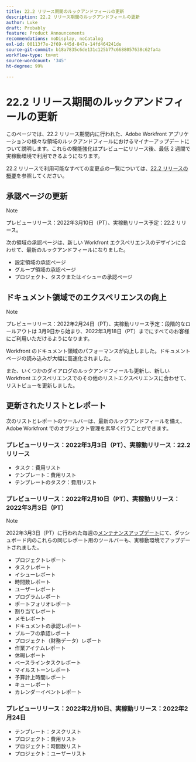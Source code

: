 ```yaml
---
title: 22.2 リリース期間のルックアンドフィールの更新
description: 22.2 リリース期間のルックアンドフィールの更新
author: Luke
draft: Probably
feature: Product Announcements
recommendations: noDisplay, noCatalog
exl-id: 00113f7e-2f69-445d-847e-14fd464241de
source-git-commit: b18a7835c6de131c125b77c6688057638c62fa4a
workflow-type: tm+mt
source-wordcount: '345'
ht-degree: 99%

---
```


# 22.2 リリース期間のルックアンドフィールの更新

このページでは、22.2 リリース期間内に行われた、Adobe Workfront アプリケーションの様々な領域のルックアンドフィールにおけるマイナーアップデートについて説明します。これらの機能強化はプレビューにリリース後、最低 2 週間で実稼動環境で利用できるようになります。

22.2 リリースで利用可能なすべての変更点の一覧については、[22.2 リリースの概要](../../../product-announcements/product-releases/22.2-release-activity/22-2-release-overview.md)を参照してください。

## 承認ページの更新

>[!NOTE]
>
>プレビューリリース：2022年3月10日（PT）、実稼動リリース予定：22.2 リリース。

次の領域の承認ページは、新しい Workfront エクスペリエンスのデザインに合わせて、最新のルックアンドフィールになりました。

* 設定領域の承認ページ
* グループ領域の承認ページ
* プロジェクト、タスクまたはイシューの承認ページ

## ドキュメント領域でのエクスペリエンスの向上

>[!NOTE]
>
>プレビューリリース：2022年2月24日（PT）、実稼動リリース予定：段階的なロールアウトは 3月9日から始まり、2022年3月18日（PT）までにすべてのお客様にご利用いただけるようになります。

Workfront のドキュメント領域のパフォーマンスが向上しました。ドキュメントページの読み込みが大幅に高速化されました。

また、いくつかのダイアログのルックアンドフィールも更新し、新しい Workfront エクスペリエンスでのその他のリストエクスペリエンスに合わせて、リストビューを更新しました。

## 更新されたリストとレポート

次のリストとレポートのツールバーは、最新のルックアンドフィールを備え、Adobe Workfront でのオブジェクト管理を素早く行うことができます。

### プレビューリリース：2022年3月3日（PT）、実稼動リリース：22.2 リリース

* タスク：費用リスト
* テンプレート：費用リスト
* テンプレートのタスク：費用リスト

### プレビューリリース：2022年2月10日（PT）、実稼動リリース：2022年3月3日（PT）

>[!NOTE]
>
>2022年3月3日（PT）に行われた毎週の[メンテナンスアップデート](https://experienceleague.adobe.com/en/docs/workfront-known-issues/releases/current-updates)にて、ダッシュボード内のこれらの同じレポート用のツールバーも、実稼動環境でアップデートされました。

* プロジェクトレポート
* タスクレポート
* イシューレポート
* 時間数レポート
* ユーザーレポート
* プログラムレポート
* ポートフォリオレポート
* 割り当てレポート
* メモレポート
* ドキュメントの承認レポート
* プルーフの承認レポート
* プロジェクト（財務データ）レポート
* 作業アイテムレポート
* 休暇レポート
* ベースラインタスクレポート
* マイルストーンレポート
* 予算計上時間レポート
* キューレポート
* カレンダーイベントレポート

### プレビューリリース：2022年2月10日、実稼動リリース：2022年2月24日

* テンプレート：タスクリスト
* プロジェクト：費用リスト
* プロジェクト：時間数リスト
* プロジェクト：ユーザーリスト

 

